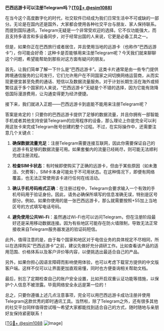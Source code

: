 **巴西远游卡可以注册Telegram吗？[[TG💪+ @esim1088](https://t.me/s/esim1088)]**

在当今这个高度数字化的时代，社交软件已经成为我们日常生活中不可或缺的一部分。无论是在国内还是国外，大家都会使用各种社交平台与朋友、家人保持联系。而提到国际通讯，Telegram无疑是一个非常受欢迎的选择。它不仅功能强大，而且支持多语言和多设备同步，对于经常出国的人来说，它更是必备工具之一。

但是，如果你正在巴西旅行或者居住，并且使用当地的远游卡（也称作“巴西远游卡”），你可能会好奇：这种卡是否能够用来注册Telegram呢？今天我们就来聊聊这个问题，希望能帮助到那些对这方面有疑问的朋友。

首先，让我们简单了解一下什么是“巴西远游卡”。这类卡片通常是由一些专门提供跨境通信服务的公司发行，它们允许用户在不同国家之间切换网络运营商，从而实现更便宜甚至免费的通话、短信以及数据流量服务。对于计划长期生活在海外或频繁往返于多个国家的人来说，“巴西远游卡”无疑是个不错的选择，因为它能有效降低国际漫游费用，让沟通变得更为经济便捷。

接下来，我们就进入正题——巴西远游卡到底能不能用来注册Telegram呢？

答案是肯定的！只要你的巴西远游卡提供了足够的数据流量，并且你拥有一部智能手机或者其他支持安装Telegram的应用程序的设备，那么理论上你是完全可以利用这张卡来完成Telegram账号创建的整个过程。不过，在实际操作中，还需要注意几个关键点：

1. **确保数据流量充足**：注册Telegram需要连接互联网，因此你需要保证自己的远游卡有足够的数据流量可用。如果套餐内的流量已经耗尽，则可能无法顺利完成注册流程。
   
2. **检查SIM卡状态**：有时候即使购买了正确的远游卡，但由于某些原因（如未激活、欠费等），SIM卡本身可能处于不可用状态。在这种情况下，即便有网络覆盖，也无法正常使用该卡进行任何在线活动。
    
3. **确认手机号码格式正确**：在注册过程中，Telegram会要求输入一个有效的手机号码用于验证身份。因此，请务必确保所填写的信息准确无误，特别是区号部分。例如，如果你使用的是一张巴西远游卡，那么就需要按照+55加上当地区号的方式填写电话号码。
    
4. **避免使用公共Wi-Fi**：虽然通过Wi-Fi也可以访问Telegram，但在注册阶段最好还是采用移动数据连接。因为有些地区可能存在防火墙限制，导致无法正常接收来自Telegram服务器发送的验证码短信。

此外，值得注意的是，由于每个国家和地区对于电信业务的具体规定不尽相同，所以在选择购买“巴西远游卡”之前，建议先做好充分调研工作。比如查看该产品的适用范围、价格体系以及客户评价等内容，以便挑选出最适合自己的产品。

另外，如果你担心因语言障碍而影响使用体验，也可以考虑下载官方提供的中文版客户端。这样不仅可以让界面更加直观易懂，同时也方便查询相关帮助文档。

最后，别忘了定期检查自己的账户安全设置，比如开启双重认证功能等措施，以保护个人信息不被泄露。毕竟网络安全永远是第一位的！

总之，只要你遵循上述几点注意事项，完全可以用巴西远游卡成功注册并使用Telegram这款优秀的即时通讯工具。当然啦，除了Telegram之外，还有很多其他的社交平台同样值得尝试哦～希望大家都能找到适合自己的方式，随时随地与亲朋好友保持紧密联系！

[[TG💪+ @esim1088](https://t.me/s/esim1088) ![Image](https://i.postimg.cc/4NQfJmqS/Snipaste-2025-05-13-00-14-12.png)]